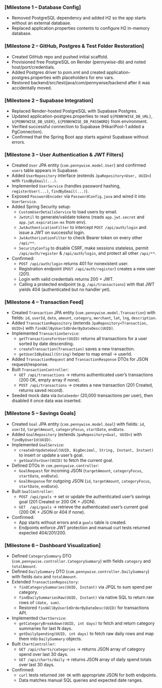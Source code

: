 ### [Milestone 1 – Database Config]

- Removed PostgreSQL dependency and added H2 so the app starts without an external database.
- Replaced application.properties contents to configure H2 in-memory database.

### [Milestone 2 – GitHub, Postgres & Test Folder Restoration]

- Created GitHub repo and pushed initial scaffold.
- Provisioned free PostgreSQL on Render (pennywise-db) and noted host/port/credentials.
- Added Postgres driver to pom.xml and created application-postgres.properties with placeholders for env vars.
- Restored backend/src/test/java/com/pennywise/backend after it was accidentally moved.

### [Milestone 2 – Supabase Integration]

- Replaced Render-hosted PostgreSQL with Supabase Postgres.
- Updated application-postgres.properties to read `${PENNYWISE_DB_URL}`, `${PENNYWISE_DB_USER}`, `${PENNYWISE_DB_PASSWORD}` from environment.
- Verified successful connection to Supabase (HikariPool-1 added a PgConnection).
- Confirmed that the Spring Boot app starts against Supabase without errors.

### [Milestone 3 – User Authentication & JWT Filters]

- Created `User` JPA entity (`com.pennywise.model.User`) and confirmed `users` table appears in Supabase.
- Added `UserRepository` interface (extends `JpaRepository<User, UUID>`) with `findByEmail(...)`.
- Implemented `UserService` (handles password hashing, `registerUser(...)`, `findByEmail(...)`).
- Exposed `PasswordEncoder` via `PasswordConfig.java` and wired it into `UserService`.
- Added Spring Security setup:
  - `CustomUserDetailsService` to load users by email.
  - `JwtUtil` to generate/validate tokens (reads `app.jwt.secret` and `app.jwt.expiration-ms` from env).
  - `JwtAuthenticationFilter` to intercept `POST /api/auth/login` and issue a JWT on successful login.
  - `JwtAuthorizationFilter` to check Bearer token on every other `/api/**`.
  - `SecurityConfig` to disable CSRF, make sessions stateless, permit `/api/auth/register` & `/api/auth/login`, and protect all other `/api/**`.
- Confirmed:
  - `POST /api/auth/login` returns 401 for nonexistent user.
  - Registration endpoint (`POST /api/auth/register`) creates a new user (201).
  - Login with valid credentials returns 200 + JWT.
  - Calling a protected endpoint (e.g. `/api/transactions`) with that JWT yields 404 (authenticated but no handler yet).

### [Milestone 4 – Transaction Feed]

- Created `Transaction` JPA entity (`com.pennywise.model.Transaction`) with fields: `id`, `userId`, `date`, `amount`, `category`, `merchant`, `lat`, `lng`, `description`.
- Added `TransactionRepository` (extends `JpaRepository<Transaction, UUID>`) with `findAllByUserIdOrderByDateDesc(UUID)`.
- Implemented `TransactionService`:
  - `getTransactionsForUser(UUID)` returns all transactions for a user sorted by date descending.
  - `createTransaction(Transaction)` saves a new transaction.
  - `getUserIdByEmail(String)` helper to map email → userId.
- Added `TransactionRequest` and `TransactionResponse` DTOs for JSON request/response.
- Built `TransactionController`:
  - `GET /api/transactions` → returns authenticated user’s transactions (200 OK, empty array if none).
  - `POST /api/transactions` → creates a new transaction (201 Created, returns saved record).
- Seeded mock data via `DataSeeder` (20,000 transactions per user), then disabled it once data was inserted.

### [Milestone 5 – Savings Goals]

- Created `Goal` JPA entity (`com.pennywise.model.Goal`) with fields: `id`, `userId`, `targetAmount`, `categoryFocus`, `startDate`, `endDate`.
- Added `GoalRepository` (extends `JpaRepository<Goal, UUID>`) with `findByUserId(UUID)`.
- Implemented `GoalService`:
  - `createOrUpdateGoal(UUID, BigDecimal, String, Instant, Instant)` to insert or update a user’s goal.
  - `getGoalForUser(UUID)` to fetch the current goal.
- Defined DTOs in `com.pennywise.controller`:
  - `GoalRequest` for incoming JSON (`targetAmount`, `categoryFocus`, `startDate`, `endDate`).
  - `GoalResponse` for outgoing JSON (`id`, `targetAmount`, `categoryFocus`, `startDate`, `endDate`).
- Built `GoalController`:
  - `POST /api/goals` → set or update the authenticated user’s savings goal (201 Created or 200 OK + JSON).
  - `GET  /api/goals` → retrieve the authenticated user’s current goal (200 OK + JSON or 404 if none).
- Confirmed:
  - App starts without errors and a `goals` table is created.
  - Endpoints enforce JWT protection and manual curl tests returned expected 404/201/200.

### [Milestone 6 – Dashboard Visualization]

- Defined `CategorySummary` DTO (`com.pennywise.controller.CategorySummary`) with fields `category` and `totalAmount`.
- Defined `DailySummary` DTO (`com.pennywise.controller.DailySummary`) with fields `date` and `totalAmount`.
- Extended `TransactionRepository`:
  - `findCategorySummaries(UUID, Instant)` via JPQL to sum spend per category.
  - `findDailySummariesRaw(UUID, Instant)` via native SQL to return raw rows of `(date, sum)`.
  - Restored `findAllByUserIdOrderByDateDesc(UUID)` for transactions API.
- Implemented `ChartService`:
  - `getCategoryBreakdown(UUID, int days)` to fetch and return category summaries for last N days.
  - `getDailySpending(UUID, int days)` to fetch raw daily rows and map them into `DailySummary` objects.
- Built `ChartController`:
  - `GET /api/charts/categories` → returns JSON array of category spend over last 30 days.
  - `GET /api/charts/daily` → returns JSON array of daily spend totals over last 30 days.
- Confirmed:
  - `curl` tests returned `200 OK` with appropriate JSON for both endpoints.
  - Data matches manual SQL queries and expected date ranges.
